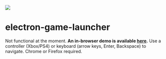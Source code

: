 <img src="https://xanderfrangos.com/electron-game-launcher/images/electron-game-launcher.jpg" />

# electron-game-launcher
Not functional at the moment. **An in-browser demo is available [here](https://xanderfrangos.com/electron-game-launcher/).** Use a controller (Xbox/PS4) or keyboard (arrow keys, Enter, Backspace) to navigate. Chrome or Firefox required.
